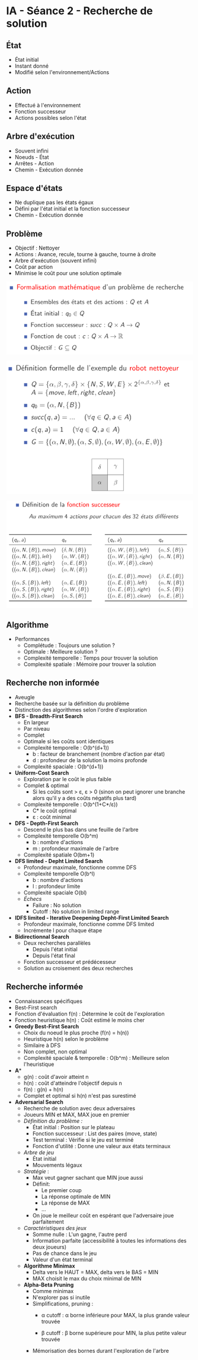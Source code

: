 IA - Séance 2 - Recherche de solution
===============

État
-----------------
- État initial
- Instant donné
- Modifié selon l'environnement/Actions

Action
----------------
- Effectué à l'environnement
- Fonction successeur 
- Actions possibles selon l'état

Arbre d'exécution
----------------
- Souvent infini
- Noeuds - État
- Arrêtes - Action
- Chemin - Exécution donnée

Espace d'états
---------------
- Ne duplique pas les états égaux
- Défini par l'état initial et la fonction successeur
- Chemin - Exécution donnée

Problème 
--------------
- Objectif : Nettoyer 
- Actions : Avance, recule, tourne à gauche, tourne à droite
- Arbre d'exécution (souvent infini)
- Coût par action
- Minimise le coût pour une solution optimale

![Formalise mathématique](https://github.com/AlexisTM/IA-summary/blob/master/FormalismeMath.PNG)

![Formalise mathématique exemple](https://github.com/AlexisTM/IA-summary/blob/master/FormalismeMathExemple.PNG)

![Fonction successeur](https://github.com/AlexisTM/IA-summary/blob/master/FonctionSuccesseur.PNG)

Algorithme
------------
- Performances 
  - Complétude : Toujours une solution ?
  - Optimale : Meilleure solution ?
  - Complexité temporelle : Temps pour trouver la solution
  - Complexité spatiale : Mémoire pour trouver la solution

Recherche non informée 
----------------------
- Aveugle
- Recherche basée sur la définition du problème
- Distinction des algorithmes selon l'ordre d'exploration
- **BFS - Breadth-First Search**
  - En largeur
  - Par niveau
  - Complet
  - Optimale si les coûts sont identiques
  - Complexité temporelle : O(b^(d+1))
    - b : facteur de branchement (nombre d'action par état)
    - d : profondeur de la solution la moins profonde
  - Complexité spaciale : O(b^(d+1))
- **Uniform-Cost Search**
  - Exploration par le coût le plus faible
  - Complet & optimal
    - Si les coûts sont > ε,  ε > 0 (sinon on peut ignorer une branche alors qu'il y a des coûts négatifs plus tard)
  - Complexité temporelle : O(b^(1+C*/ε))
    - C* le coût optimal
    - ε : coût minimal
- **DFS - Depth-First Search**
  - Descend le plus bas dans une feuille de l'arbre
  - Complexité temporelle O(b^m)
    - b : nombre d'actions
    - m : profondeur maximale de l'arbre
  - Complexité spatiale O(bm+1) 
- **DFS limited - Depht Limited Search**
  - Profondeur maximale, fonctionne comme DFS
  - Complexité temporelle O(b^l)
    - b : nombre d'actions
    - l : profondeur limite
  - Complexité spaciale O(bl)
  - *Échecs*
    - Failure : No solution
    - Cutoff : No solution in limited range
- **IDFS limited - Iterative Deepening Depht-First Limited Search**
  - Profondeur maximale, fonctionne comme DFS limited
  - Incrémente l pour chaque étape
- **Bidirectionnal Search**
  - Deux recherches parallèles
    - Depuis l'état initial
    - Depuis l'état final
  - Fonction successeur et prédécesseur
  - Solution au croisement des deux recherches

Recherche informée 
----------------------
- Connaissances spécifiques
- Best-First search
- Fonction d'évaluation f(n) : Détermine le coût de l'exploration
- Fonction heuristique h(n) : Coût estimé le moins cher
- **Greedy Best-First Search**
  - Choix du noeud le plus proche (f(n) = h(n))
  - Heuristique h(n) selon le problème
  - Similaire à DFS
  - Non complet, non optimal
  - Complexité spaciale & temporelle : O(b^m) : Meilleure selon l'heuristique
- **A***
  - g(n) : coût d'avoir atteint n
  - h(n) : coût d'atteindre l'objectif depuis n
  - f(n) : g(n) + h(n)
  - Complet et optimal si h(n) n'est pas surestimé
- **Adversarial Search**
  - Recherche de solution avec deux adversaires
  - Joueurs MIN et MAX, MAX joue en premier
  - *Définition du problème :*
    - État initial : Position sur le plateau
    - Fonction successeur : List des paires (move, state)
    - Test terminal : Vérifie si le jeu est terminé
    - Fonction d'utilité : Donne une valeur aux états terminaux
  - *Arbre de jeu*
    - État initial
    - Mouvements légaux
  - *Stratégie* : 
    - Max veut gagner sachant que MIN joue aussi
    - Définit: 
      - Le premier coup
      - La réponse optimale de MIN
      - La réponse de MAX 
      - ...
    - On joue le meilleur coût en espérant que l'adversaire joue parfaitement
  - *Caractéristiques des jeux*
    - Somme nulle : L'un gagne, l'autre perd
    - Information parfaite (accessibilité à toutes les informations des deux joueurs)
    - Pas de chance dans le jeu
    - Valeur d'un état terminal
  - **Algorithme Minimax**
    - Delta vers le HAUT = MAX, delta vers le BAS = MIN
    - MAX choisit le max du choix minimal de MIN
  - **Alpha-Beta Pruning**
    - Comme minimax
    - N'explorer pas si inutile
    - Simplifications, pruning : 
      - α cutoff : α borne inférieure pour MAX, la plus grande valeur trouvée

      - β cutoff : β borne supérieure pour MIN, la plus petite valeur trouvée
    - Mémorisation des bornes durant l'exploration de l'arbre
